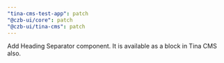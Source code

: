 ```yaml
---
"tina-cms-test-app": patch
"@czb-ui/core": patch
"@czb-ui/tina-cms": patch
---
```


Add Heading Separator component. It is available as a block in Tina CMS also.
